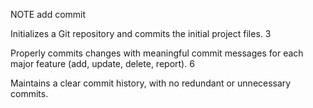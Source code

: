 NOTE add commit

Initializes a Git repository and commits the initial 
project files. 
3 
 
Properly commits changes with meaningful commit 
messages for each major feature (add, update, delete, 
report). 
6 
 
Maintains a clear commit history, with no redundant 
or unnecessary commits. 
